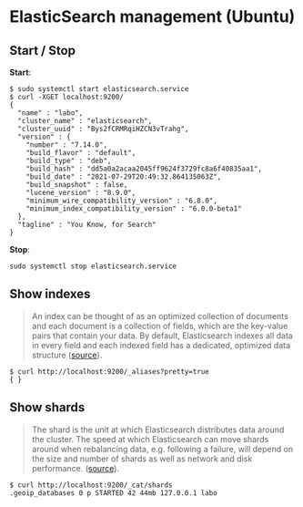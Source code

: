 # ElasticSearch management (Ubuntu)

## Start / Stop

**Start**:

```shell
$ sudo systemctl start elasticsearch.service
$ curl -XGET localhost:9200/
{
  "name" : "labo",
  "cluster_name" : "elasticsearch",
  "cluster_uuid" : "Bys2fCRMRqiHZCN3vTrahg",
  "version" : {
    "number" : "7.14.0",
    "build_flavor" : "default",
    "build_type" : "deb",
    "build_hash" : "dd5a0a2acaa2045ff9624f3729fc8a6f40835aa1",
    "build_date" : "2021-07-29T20:49:32.864135063Z",
    "build_snapshot" : false,
    "lucene_version" : "8.9.0",
    "minimum_wire_compatibility_version" : "6.8.0",
    "minimum_index_compatibility_version" : "6.0.0-beta1"
  },
  "tagline" : "You Know, for Search"
}
```

**Stop**:

```shell
sudo systemctl stop elasticsearch.service
```

## Show indexes

> An index can be thought of as an optimized collection of documents and each document is a collection of fields, 
> which are the key-value pairs that contain your data. By default, Elasticsearch indexes all data in every field 
> and each indexed field has a dedicated, optimized data structure 
> ([source](https://www.elastic.co/guide/en/elasticsearch/reference/current/documents-indices.html)).

```shell
$ curl http://localhost:9200/_aliases?pretty=true
{ }
```

## Show shards

> The shard is the unit at which Elasticsearch distributes data around the cluster. The speed at which Elasticsearch 
> can move shards around when rebalancing data, e.g. following a failure, will depend on the size and number of 
> shards as well as network and disk performance.
> ([source](https://www.elastic.co/blog/how-many-shards-should-i-have-in-my-elasticsearch-cluster)).

```shell
$ curl http://localhost:9200/_cat/shards
.geoip_databases 0 p STARTED 42 44mb 127.0.0.1 labo
```
